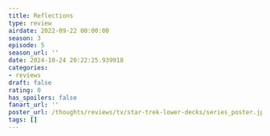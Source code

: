 ```yaml
---
title: Reflections
type: review
airdate: 2022-09-22 00:00:00
season: 3
episode: 5
season_url: ''
date: 2024-10-24 20:22:25.939918
categories:
- reviews
draft: false
rating: 0
has_spoilers: false
fanart_url: ''
poster_url: /thoughts/reviews/tv/star-trek-lower-decks/series_poster.jpg
tags: []
---
```



